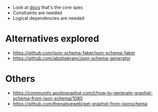 - Look at [docs](../docs) that's the core spec
- Constraints are needed
- Logical dependencies are needed


# Alternatives explored

- https://github.com/json-schema-faker/json-schema-faker
- https://github.com/abishekram/Json-schema-generator 

# Others
- https://community.apollographql.com/t/how-to-generate-graphql-schema-from-json-schema/1080
- https://github.com/thenativeweb/get-graphql-from-jsonschema